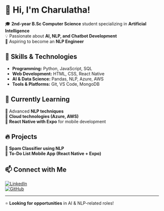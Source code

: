 # 👋 Hi, I'm Charulatha!  

🎓 **2nd-year B.Sc Computer Science** student specializing in **Artificial Intelligence**  
💡 Passionate about **AI, NLP, and Chatbot Development**  
🎯 Aspiring to become an **NLP Engineer**  

## 🚀 Skills & Technologies  
- **Programming:** Python, JavaScript, SQL  
- **Web Development:** HTML, CSS, React Native  
- **AI & Data Science:** Pandas, NLP, Azure, AWS  
- **Tools & Platforms:** Git, VS Code, MongoDB  

## 🌱 Currently Learning  
🔹 Advanced **NLP techniques**  
🔹 **Cloud technologies (Azure, AWS)**  
🔹 **React Native with Expo** for mobile development  

## 🔥 Projects  
🔹 **Spam Classifier using NLP**  
🔹 **To-Do List Mobile App (React Native + Expo)**  

## 📫 Connect with Me  
[![LinkedIn](https://img.shields.io/badge/LinkedIn-blue?style=flat&logo=linkedin)](your-linkedin-url)  
[![GitHub](https://img.shields.io/badge/GitHub-black?style=flat&logo=github)](your-github-url)  

---

⭐ **Looking for opportunities** in AI & NLP-related roles!  

